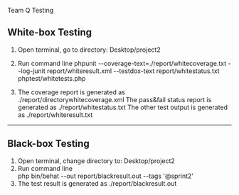 Team Q Testing

White-box Testing
-------------------------------------------------------------------
1.	Open terminal, go to directory: Desktop/project2
2.	Run command line
phpunit --coverage-text=./report/whitecoverage.txt --log-junit report/whiteresult.xml --testdox-text report/whitestatus.txt phptest/whitetests.php 

3.	The coverage report is generated as ./report/directorywhitecoverage.xml
	The pass&fail status report is generated as ./report/whitestatus.txt
	The other test output is generated as  ./report/whiteresult.txt
----------------------------------------------------------------------

Black-box Testing 
---------------------------------------------------------------------- 
1.	Open terminal, change directory to: Desktop/project2  
2.	Run command line  
php bin/behat --out report/blackresult.out --tags '@sprint2'
3.	The test result is generated as ./report/blackresult.out 
  